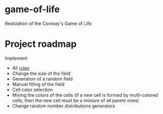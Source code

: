 # game-of-life
Realization of the Conway's Game of Life

# Project roadmap
Implement:
- All [rules](https://en.wikipedia.org/wiki/Conway%27s_Game_of_Life#Rules)
- Change the size of the field
- Generation of a random field
- Manual filling of the field
- Cell color selection
- Mixing the colors of the cells (if a new cell is formed by multi-colored cells, then the new cell must be a mixture of all parent ones) 
- Change random number distributions generators
